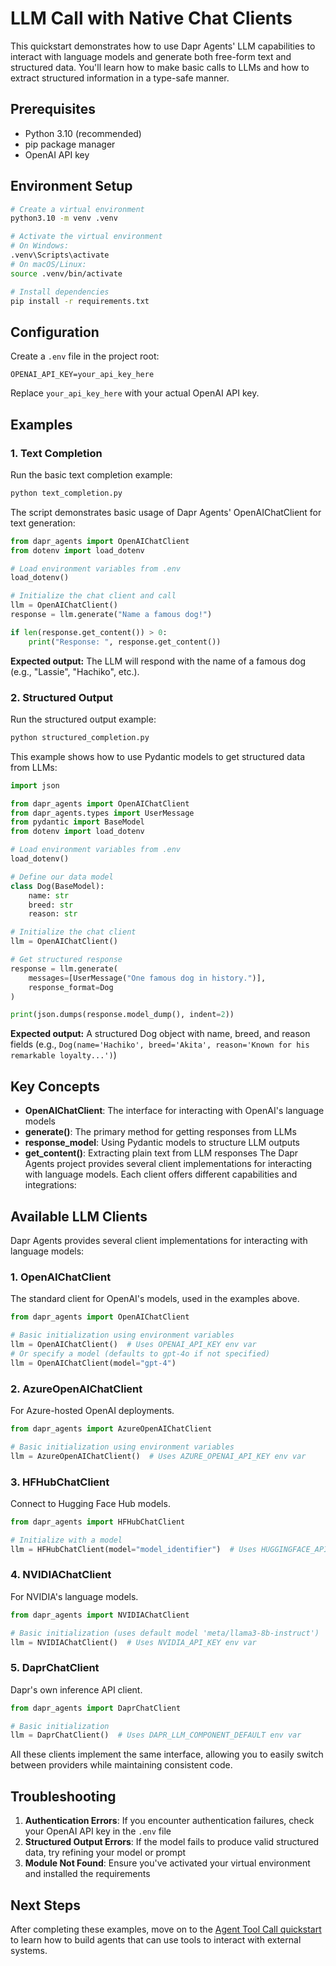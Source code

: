 # LLM Call with Native Chat Clients

This quickstart demonstrates how to use Dapr Agents' LLM capabilities to interact with language models and generate both free-form text and structured data. You'll learn how to make basic calls to LLMs and how to extract structured information in a type-safe manner.

## Prerequisites

- Python 3.10 (recommended)
- pip package manager
- OpenAI API key

## Environment Setup

```bash
# Create a virtual environment
python3.10 -m venv .venv

# Activate the virtual environment 
# On Windows:
.venv\Scripts\activate
# On macOS/Linux:
source .venv/bin/activate

# Install dependencies
pip install -r requirements.txt
```

## Configuration

Create a `.env` file in the project root:

```env
OPENAI_API_KEY=your_api_key_here
```

Replace `your_api_key_here` with your actual OpenAI API key.

## Examples

### 1. Text Completion

Run the basic text completion example:

<!-- STEP
name: Run text completion example
expected_stdout_lines:
  - "Response:"
timeout_seconds: 30
output_match_mode: substring
-->
```bash
python text_completion.py
```
<!-- END_STEP -->

The script demonstrates basic usage of Dapr Agents' OpenAIChatClient for text generation:

```python
from dapr_agents import OpenAIChatClient
from dotenv import load_dotenv

# Load environment variables from .env
load_dotenv()

# Initialize the chat client and call
llm = OpenAIChatClient()
response = llm.generate("Name a famous dog!")

if len(response.get_content()) > 0:
    print("Response: ", response.get_content())
```

**Expected output:** The LLM will respond with the name of a famous dog (e.g., "Lassie", "Hachiko", etc.).

### 2. Structured Output

Run the structured output example:

<!-- STEP
name: Run text completion example
expected_stdout_lines:
  - '"name":'
  - '"breed":'
  - '"reason":'
timeout_seconds: 30
output_match_mode: substring
-->
```bash
python structured_completion.py
```
<!-- END_STEP -->

This example shows how to use Pydantic models to get structured data from LLMs:

```python
import json

from dapr_agents import OpenAIChatClient
from dapr_agents.types import UserMessage
from pydantic import BaseModel
from dotenv import load_dotenv

# Load environment variables from .env
load_dotenv()

# Define our data model
class Dog(BaseModel):
    name: str
    breed: str
    reason: str

# Initialize the chat client
llm = OpenAIChatClient()

# Get structured response
response = llm.generate(
    messages=[UserMessage("One famous dog in history.")],
    response_format=Dog
)

print(json.dumps(response.model_dump(), indent=2))
```

**Expected output:** A structured Dog object with name, breed, and reason fields (e.g., `Dog(name='Hachiko', breed='Akita', reason='Known for his remarkable loyalty...')`)

## Key Concepts

- **OpenAIChatClient**: The interface for interacting with OpenAI's language models
- **generate()**: The primary method for getting responses from LLMs
- **response_model**: Using Pydantic models to structure LLM outputs
- **get_content()**: Extracting plain text from LLM responses
  The Dapr Agents project provides several client implementations for interacting with language models. Each client offers different capabilities and integrations:

## Available LLM Clients

Dapr Agents provides several client implementations for interacting with language models:

### 1. OpenAIChatClient
The standard client for OpenAI's models, used in the examples above.

```python
from dapr_agents import OpenAIChatClient

# Basic initialization using environment variables
llm = OpenAIChatClient()  # Uses OPENAI_API_KEY env var
# Or specify a model (defaults to gpt-4o if not specified)
llm = OpenAIChatClient(model="gpt-4")
```

### 2. AzureOpenAIChatClient
For Azure-hosted OpenAI deployments.

```python
from dapr_agents import AzureOpenAIChatClient

# Basic initialization using environment variables
llm = AzureOpenAIChatClient()  # Uses AZURE_OPENAI_API_KEY env var
```

### 3. HFHubChatClient
Connect to Hugging Face Hub models.

```python
from dapr_agents import HFHubChatClient

# Initialize with a model
llm = HFHubChatClient(model="model_identifier")  # Uses HUGGINGFACE_API_KEY env var
```

### 4. NVIDIAChatClient
For NVIDIA's language models.

```python
from dapr_agents import NVIDIAChatClient

# Basic initialization (uses default model 'meta/llama3-8b-instruct')
llm = NVIDIAChatClient()  # Uses NVIDIA_API_KEY env var
```

### 5. DaprChatClient
Dapr's own inference API client. 

```python
from dapr_agents import DaprChatClient

# Basic initialization
llm = DaprChatClient()  # Uses DAPR_LLM_COMPONENT_DEFAULT env var
```

All these clients implement the same interface, allowing you to easily switch between providers while maintaining consistent code.

## Troubleshooting

1. **Authentication Errors**: If you encounter authentication failures, check your OpenAI API key in the `.env` file
2. **Structured Output Errors**: If the model fails to produce valid structured data, try refining your model or prompt
3. **Module Not Found**: Ensure you've activated your virtual environment and installed the requirements

## Next Steps

After completing these examples, move on to the [Agent Tool Call quickstart](../03-agent-tool-call/README.md) to learn how to build agents that can use tools to interact with external systems.